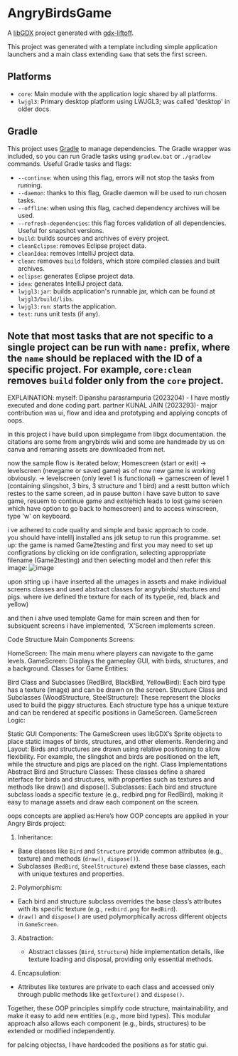 # AngryBirdsGame

A [libGDX](https://libgdx.com/) project generated with [gdx-liftoff](https://github.com/libgdx/gdx-liftoff).

This project was generated with a template including simple application launchers and a main class extending `Game` that sets the first screen.

## Platforms

- `core`: Main module with the application logic shared by all platforms.
- `lwjgl3`: Primary desktop platform using LWJGL3; was called 'desktop' in older docs.

## Gradle

This project uses [Gradle](https://gradle.org/) to manage dependencies.
The Gradle wrapper was included, so you can run Gradle tasks using `gradlew.bat` or `./gradlew` commands.
Useful Gradle tasks and flags:

- `--continue`: when using this flag, errors will not stop the tasks from running.
- `--daemon`: thanks to this flag, Gradle daemon will be used to run chosen tasks.
- `--offline`: when using this flag, cached dependency archives will be used.
- `--refresh-dependencies`: this flag forces validation of all dependencies. Useful for snapshot versions.
- `build`: builds sources and archives of every project.
- `cleanEclipse`: removes Eclipse project data.
- `cleanIdea`: removes IntelliJ project data.
- `clean`: removes `build` folders, which store compiled classes and built archives.
- `eclipse`: generates Eclipse project data.
- `idea`: generates IntelliJ project data.
- `lwjgl3:jar`: builds application's runnable jar, which can be found at `lwjgl3/build/libs`.
- `lwjgl3:run`: starts the application.
- `test`: runs unit tests (if any).

Note that most tasks that are not specific to a single project can be run with `name:` prefix, where the `name` should be replaced with the ID of a specific project.
For example, `core:clean` removes `build` folder only from the `core` project.
-------------------------------------------------------------------------------------------------------------------------------------------------------------------

EXPLAINATION:
myself: Dipanshu parasrampuria (2023204) - I have mostly executed and done coding part. 
partner KUNAL JAIN (2023293)- major contribution was ui, flow and idea and prototyping and applying concpts of oops.

in this project i have build upon simplegame from libgx documentation.
the citations are some from angrybirds wiki and some are handmade by us on canva and remaning assets are downloaded from net.

now the sample flow is iterated below;
Homescreen (start or exit) -> levelscreen (newgame or saved game) as of now new game is working obviously. -> levelscreen (only level 1 is functional) -> gamescreen of level 1 (containing slingshot, 3 birs, 3 structure and 1 bird) and a restt button which restes to the same screen, ad in pause button i have save button to save game, resuem to continue game and exit(ehich leads to lost game screen which have option to go back to homescreen) and to access winscreen, type 'w' on keyboard. 

i ve adhered to code quality and simple and basic approach to code.  
you should have intellIj installed ans jdk setup to run this programme.
set up: the game is named Game2testing and first you may need to set up configrations by clicking on ide configration, selecting approppriate filename (Game2testing) and then selecting model and then refer this image: ![image](https://github.com/user-attachments/assets/bd459e56-f2fd-4810-bb61-f768c78a0303) 

upon stting up i have inserted all the umages in assets and make individual screens classes and used abstract classes for angrybirds/ stuctures and pigs. where ive defined the texture for each of its type(ie, red, black and yellow)

and then i ahve used template Game for main screen and then for subsiquent screens i have implemented, 'X'Screen implements screen.

Code Structure
Main Components
Screens:

HomeScreen: The main menu where players can navigate to the game levels.
GameScreen: Displays the gameplay GUI, with birds, structures, and a background.
Classes for Game Entities:

Bird Class and Subclasses (RedBird, BlackBird, YellowBird): Each bird type has a texture (image) and can be drawn on the screen.
Structure Class and Subclasses (WoodStructure, SteelStructure): These represent the blocks used to build the piggy structures. Each structure type has a unique texture and can be rendered at specific positions in GameScreen.
GameScreen Logic:

Static GUI Components: The GameScreen uses libGDX’s Sprite objects to place static images of birds, structures, and other elements.
Rendering and Layout: Birds and structures are drawn using relative positioning to allow flexibility. For example, the slingshot and birds are positioned on the left, while the structure and pigs are placed on the right. 
Class Implementations
Abstract Bird and Structure Classes: These classes define a shared interface for birds and structures, with properties such as textures and methods like draw() and dispose().
Subclasses: Each bird and structure subclass loads a specific texture (e.g., redbird.png for RedBird), making it easy to manage assets and draw each component on the screen.

oops concepts are applied as:Here’s how OOP concepts are applied in your Angry Birds project:

 1. Inheritance:
   - Base classes like `Bird` and `Structure` provide common attributes (e.g., texture) and methods (`draw()`, `dispose()`).
   - Subclasses (`RedBird`, `SteelStructure`) extend these base classes, each with unique textures and properties.

 2. Polymorphism:
   - Each bird and structure subclass overrides the base class’s attributes with its specific texture (e.g., `redbird.png` for `RedBird`).
   - `draw()` and `dispose()` are used polymorphically across different objects in `GameScreen`.

3. Abstraction:
   - Abstract classes (`Bird`, `Structure`) hide implementation details, like texture loading and disposal, providing only essential methods.

 4. Encapsulation:
   - Attributes like textures are private to each class and accessed only through public methods like `getTexture()` and `dispose()`.

Together, these OOP principles simplify code structure, maintainability, and make it easy to add new entities (e.g., more bird types). This modular approach also allows each component (e.g., birds, structures) to be extended or modified independently.

for palcing objectss, I have hardcoded the positions as for static gui.




